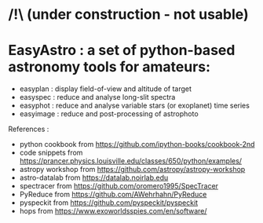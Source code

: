 # /!\ (under construction - not usable)

# EasyAstro : a set of python-based astronomy tools for amateurs:
  - easyplan : display field-of-view and altitude of target
  - easyspec : reduce and analyse long-slit spectra
  - easyphot : reduce and analyse variable stars (or exoplanet) time series
  - easyimage : reduce and post-processing of astrophoto
 
References : 
- python cookbook from https://github.com/ipython-books/cookbook-2nd
- code snippets from https://prancer.physics.louisville.edu/classes/650/python/examples/
- astropy workshop from https://github.com/astropy/astropy-workshop
- astro-datalab from https://datalab.noirlab.edu
- spectracer from https://github.com/oromero1995/SpecTracer
- PyReduce from https://github.com/AWehrhahn/PyReduce
- pyspeckit from https://github.com/pyspeckit/pyspeckit
- hops from https://www.exoworldsspies.com/en/software/
